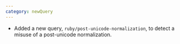 ```yaml
---
category: newQuery
---
```

* Added a new query, `ruby/post-unicode-normalization`, to detect a misuse of a post-unicode normalization.
